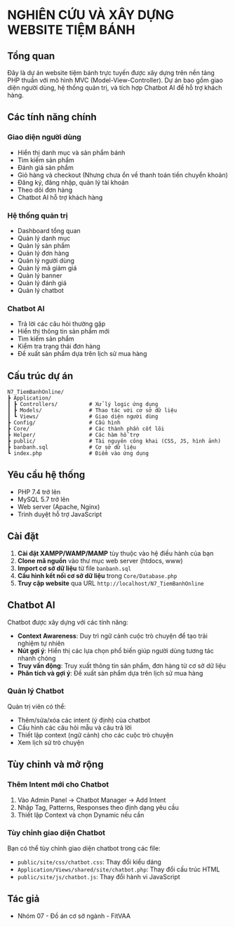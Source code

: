 # NGHIÊN CỨU VÀ XÂY DỰNG WEBSITE TIỆM BÁNH

## Tổng quan

Đây là dự án website tiệm bánh trực tuyến được xây dựng trên nền tảng PHP thuần với mô hình MVC (Model-View-Controller). Dự án bao gồm giao diện người dùng, hệ thống quản trị, và tích hợp Chatbot AI để hỗ trợ khách hàng.

## Các tính năng chính

### Giao diện người dùng
- Hiển thị danh mục và sản phẩm bánh
- Tìm kiếm sản phẩm
- Đánh giá sản phẩm
- Giỏ hàng và checkout (Nhưng chưa ổn về thanh toán tiền chuyển khoản)
- Đăng ký, đăng nhập, quản lý tài khoản
- Theo dõi đơn hàng
- Chatbot AI hỗ trợ khách hàng

### Hệ thống quản trị
- Dashboard tổng quan
- Quản lý danh mục
- Quản lý sản phẩm
- Quản lý đơn hàng
- Quản lý người dùng
- Quản lý mã giảm giá
- Quản lý banner
- Quản lý đánh giá
- Quản lý chatbot

### Chatbot AI
- Trả lời các câu hỏi thường gặp
- Hiển thị thông tin sản phẩm mới
- Tìm kiếm sản phẩm
- Kiểm tra trạng thái đơn hàng
- Đề xuất sản phẩm dựa trên lịch sử mua hàng

## Cấu trúc dự án

```
N7_TiemBanhOnline/
┣ Application/
┃ ┣ Controllers/          # Xử lý logic ứng dụng
┃ ┣ Models/               # Thao tác với cơ sở dữ liệu
┃ ┗ Views/                # Giao diện người dùng
┣ Config/                 # Cấu hình
┣ Core/                   # Các thành phần cốt lõi
┣ Helper/                 # Các hàm hỗ trợ
┣ public/                 # Tài nguyên công khai (CSS, JS, hình ảnh)
┣ banbanh.sql             # Cơ sở dữ liệu
┗ index.php               # Điểm vào ứng dụng
```

## Yêu cầu hệ thống

- PHP 7.4 trở lên
- MySQL 5.7 trở lên
- Web server (Apache, Nginx)
- Trình duyệt hỗ trợ JavaScript

## Cài đặt

1. **Cài đặt XAMPP/WAMP/MAMP** tùy thuộc vào hệ điều hành của bạn
2. **Clone mã nguồn** vào thư mục web server (htdocs, www)
3. **Import cơ sở dữ liệu** từ file `banbanh.sql`
4. **Cấu hình kết nối cơ sở dữ liệu** trong `Core/Database.php`
5. **Truy cập website** qua URL `http://localhost/N7_TiemBanhOnline`

## Chatbot AI

Chatbot được xây dựng với các tính năng:

- **Context Awareness**: Duy trì ngữ cảnh cuộc trò chuyện để tạo trải nghiệm tự nhiên
- **Nút gợi ý**: Hiển thị các lựa chọn phổ biến giúp người dùng tương tác nhanh chóng
- **Truy vấn động**: Truy xuất thông tin sản phẩm, đơn hàng từ cơ sở dữ liệu
- **Phân tích và gợi ý**: Đề xuất sản phẩm dựa trên lịch sử mua hàng

### Quản lý Chatbot

Quản trị viên có thể:
- Thêm/sửa/xóa các intent (ý định) của chatbot
- Cấu hình các câu hỏi mẫu và câu trả lời
- Thiết lập context (ngữ cảnh) cho các cuộc trò chuyện
- Xem lịch sử trò chuyện

## Tùy chỉnh và mở rộng

### Thêm Intent mới cho Chatbot

1. Vào Admin Panel -> Chatbot Manager -> Add Intent
2. Nhập Tag, Patterns, Responses theo định dạng yêu cầu
3. Thiết lập Context và chọn Dynamic nếu cần

### Tùy chỉnh giao diện Chatbot

Bạn có thể tùy chỉnh giao diện chatbot trong các file:
- `public/site/css/chatbot.css`: Thay đổi kiểu dáng
- `Application/Views/shared/site/chatbot.php`: Thay đổi cấu trúc HTML
- `public/site/js/chatbot.js`: Thay đổi hành vi JavaScript

## Tác giả

- Nhóm 07 - Đồ án cơ sở ngành - FitVAA
